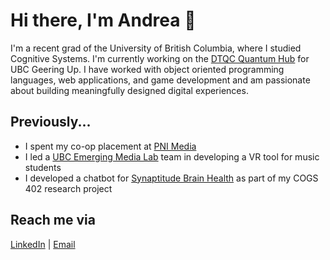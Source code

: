 # Hi there, I'm Andrea 👋
I'm a recent grad of the University of British Columbia, where I studied Cognitive Systems. I'm currently working on the [DTQC Quantum Hub](https://github.com/dtquantumc/quantum-hub) for UBC Geering Up. I have worked with object oriented programming languages, web applications, and game development and am passionate about building meaningfully designed digital experiences.
## Previously...
- I spent my co-op placement at [PNI Media](https://www.pnimedia.com/)
- I led a [UBC Emerging Media Lab](https://github.com/ubcemergingmedialab) team in developing a VR tool for music students
- I developed a chatbot for [Synaptitude Brain Health](https://synaptitudebrainhealth.com/) as part of my COGS 402 research project
## Reach me via
[LinkedIn](https://www.linkedin.com/in/andreamtang/) | [Email](mailto:andreamtang@gmail.com)

<!--
**andreamtang/andreamtang** is a ✨ _special_ ✨ repository because its `README.md` (this file) appears on your GitHub profile.

Here are some ideas to get you started:

- 🔭 I’m currently working on ...
- 🌱 I’m currently learning ...
- 👯 I’m looking to collaborate on ...
- 🤔 I’m looking for help with ...
- 💬 Ask me about ...
- 📫 How to reach me: ...
- 😄 Pronouns: ...
- ⚡ Fun fact: ...
-->
